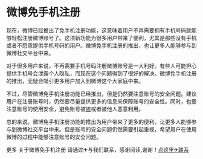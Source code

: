 # 微博免手机注册

现在，微博已经推出了免手机注册功能，这意味着用户不再需要拥有手机号码就能够轻松注册微博账号了。这项新功能为很多用户带来了便利，尤其是那些没有手机或者不愿意提供手机号码的用户。微博免手机注册的推出，也让更多人能够参与到微博社交平台中来。

对于很多用户来说，不再需要手机号码注册微博账号是一大利好。有些人可能担心提供手机号会泄露个人隐私，而现在这个问题得到了很好的解决。微博免手机注册的推出，无疑会吸引更多用户加入到微博这个大家庭中来。

不过，尽管微博免手机注册功能已经推出，但是仍然要注意账号的安全问题。建议用户在注册账号时，仍然要尽量提供更多的信息来保障账号的安全性。同时，也要注意账号的使用安全，避免账号被盗或者被他人恶意利用。

总的来说，微博免手机注册功能的推出为用户带来了更多的便利，让更多人能够参与到微博社交平台中来。但是账号的安全问题仍然需要引起重视，希望用户在使用微博的过程中能够注意账号的安全问题。

更多 关于微博免手机注册 请通过✈与我们联系，感谢阅读,谢谢！[点这里✈联系](https://ads.k02.cc)